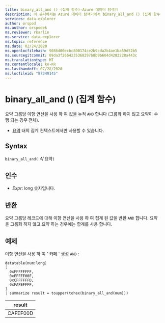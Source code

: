 ```yaml
---
title: binary_all_and () (집계 함수)-Azure 데이터 탐색기
description: 이 문서에서는 Azure 데이터 탐색기에서 binary_all_and () (집계 함수)에 대해 설명 합니다.
services: data-explorer
author: orspod
ms.author: orspodek
ms.reviewer: rkarlin
ms.service: data-explorer
ms.topic: reference
ms.date: 02/24/2020
ms.openlocfilehash: 9086d00ecbc800174ce2b9cda2b4ae1ba59d52b5
ms.sourcegitcommit: 09da3f26b4235368297b8b9b604d4282228a443c
ms.translationtype: MT
ms.contentlocale: ko-KR
ms.lasthandoff: 07/28/2020
ms.locfileid: "87349145"
---
```

# <a name="binary_all_and-aggregation-function"></a>binary_all_and () (집계 함수)

요약 그룹당 이항 연산을 사용 하 여 값을 누적 `AND` 합니다 (그룹화 하지 않고 요약이 수행 되는 경우 전체).

* [요약](summarizeoperator.md) 내의 집계 컨텍스트에서만 사용할 수 있습니다.

## <a name="syntax"></a>Syntax

`binary_all_and(` *식* 요약`)`

## <a name="arguments"></a>인수

* *Expr*: long 숫자입니다.

## <a name="returns"></a>반환

요약 그룹당 레코드에 대해 이항 연산을 사용 하 여 집계 된 값을 반환 `AND` 합니다. 요약을 그룹화 하지 않고 요약 하는 경우에는 합계를 사용 합니다.

## <a name="example"></a>예제

이항 연산을 사용 하 여 ' 카페 ' 생성 `AND` :

<!-- csl: https://help.kusto.windows.net/Samples -->
```kusto
datatable(num:long)
[
  0xFFFFFFFF, 
  0xFFFFF00F,
  0xCFFFFFFD,
  0xFAFEFFFF,
]
| summarize result = toupper(tohex(binary_all_and(num)))
```

|result|
|---|
|CAFEF00D|
